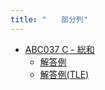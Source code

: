 ```yaml
---
title: "　　部分列"
---
```


- [ABC037 C - 総和](https://atcoder.jp/contests/abc037/tasks/abc037_c)
    - [解答例](https://atcoder.jp/contests/abc037/submissions/18378127)
    - [解答例(TLE)](https://atcoder.jp/contests/abc037/submissions/18378130)